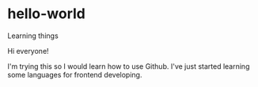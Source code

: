 # hello-world
Learning things


Hi everyone!

I'm trying this so I would learn how to use Github. I've just started learning some languages for frontend developing.
